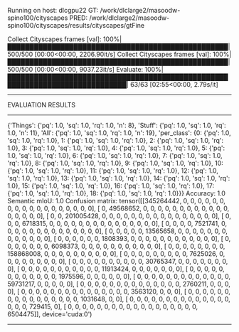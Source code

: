 Running on host: dlcgpu22
GT: /work/dlclarge2/masoodw-spino100/cityscapes
PRED: /work/dlclarge2/masoodw-spino100/cityscapes/results/cityscapes/gtFine

Collect Cityscapes frames [val]: 100%|██████████████████████████████████████████████████| 500/500 [00:00<00:00, 2206.90it/s]
Collect Cityscapes frames [val]: 100%|██████████████████████████████████████████████████| 500/500 [00:00<00:00, 9037.23it/s]
Evaluate: 100%|█████████████████████████████████████████████████████████████████████████████| 63/63 [02:55<00:00,  2.79s/it]
******************
EVALUATION RESULTS
******************
{'Things': {'pq': 1.0, 'sq': 1.0, 'rq': 1.0, 'n': 8}, 'Stuff': {'pq': 1.0, 'sq': 1.0, 'rq': 1.0, 'n': 11}, 'All': {'pq': 1.0, 'sq': 1.0, 'rq': 1.0, 'n': 19}, 'per_class': {0: {'pq': 1.0, 'sq': 1.0, 'rq': 1.0}, 1: {'pq': 1.0, 'sq': 1.0, 'rq': 1.0}, 2: {'pq': 1.0, 'sq': 1.0, 'rq': 1.0}, 3: {'pq': 1.0, 'sq': 1.0, 'rq': 1.0}, 4: {'pq': 1.0, 'sq': 1.0, 'rq': 1.0}, 5: {'pq': 1.0, 'sq': 1.0, 'rq': 1.0}, 6: {'pq': 1.0, 'sq': 1.0, 'rq': 1.0}, 7: {'pq': 1.0, 'sq': 1.0, 'rq': 1.0}, 8: {'pq': 1.0, 'sq': 1.0, 'rq': 1.0}, 9: {'pq': 1.0, 'sq': 1.0, 'rq': 1.0}, 10: {'pq': 1.0, 'sq': 1.0, 'rq': 1.0}, 11: {'pq': 1.0, 'sq': 1.0, 'rq': 1.0}, 12: {'pq': 1.0, 'sq': 1.0, 'rq': 1.0}, 13: {'pq': 1.0, 'sq': 1.0, 'rq': 1.0}, 14: {'pq': 1.0, 'sq': 1.0, 'rq': 1.0}, 15: {'pq': 1.0, 'sq': 1.0, 'rq': 1.0}, 16: {'pq': 1.0, 'sq': 1.0, 'rq': 1.0}, 17: {'pq': 1.0, 'sq': 1.0, 'rq': 1.0}, 18: {'pq': 1.0, 'sq': 1.0, 'rq': 1.0}}}
Accuracy: 1.0
Semantic mIoU: 1.0
Confusion matrix:
tensor([[345264442,         0,         0,         0,         0,         0,
                 0,         0,         0,         0,         0,         0,
                 0,         0,         0,         0,         0,         0,
                 0],
        [        0,  49568652,         0,         0,         0,         0,
                 0,         0,         0,         0,         0,         0,
                 0,         0,         0,         0,         0,         0,
                 0],
        [        0,         0, 201005428,         0,         0,         0,
                 0,         0,         0,         0,         0,         0,
                 0,         0,         0,         0,         0,         0,
                 0],
        [        0,         0,         0,   6718315,         0,         0,
                 0,         0,         0,         0,         0,         0,
                 0,         0,         0,         0,         0,         0,
                 0],
        [        0,         0,         0,         0,   7521741,         0,
                 0,         0,         0,         0,         0,         0,
                 0,         0,         0,         0,         0,         0,
                 0],
        [        0,         0,         0,         0,         0,  13565658,
                 0,         0,         0,         0,         0,         0,
                 0,         0,         0,         0,         0,         0,
                 0],
        [        0,         0,         0,         0,         0,         0,
           1808393,         0,         0,         0,         0,         0,
                 0,         0,         0,         0,         0,         0,
                 0],
        [        0,         0,         0,         0,         0,         0,
                 0,   6098373,         0,         0,         0,         0,
                 0,         0,         0,         0,         0,         0,
                 0],
        [        0,         0,         0,         0,         0,         0,
                 0,         0, 158868008,         0,         0,         0,
                 0,         0,         0,         0,         0,         0,
                 0],
        [        0,         0,         0,         0,         0,         0,
                 0,         0,         0,   7625026,         0,         0,
                 0,         0,         0,         0,         0,         0,
                 0],
        [        0,         0,         0,         0,         0,         0,
                 0,         0,         0,         0,  30765347,         0,
                 0,         0,         0,         0,         0,         0,
                 0],
        [        0,         0,         0,         0,         0,         0,
                 0,         0,         0,         0,         0,  11913424,
                 0,         0,         0,         0,         0,         0,
                 0],
        [        0,         0,         0,         0,         0,         0,
                 0,         0,         0,         0,         0,         0,
           1975596,         0,         0,         0,         0,         0,
                 0],
        [        0,         0,         0,         0,         0,         0,
                 0,         0,         0,         0,         0,         0,
                 0,  59731217,         0,         0,         0,         0,
                 0],
        [        0,         0,         0,         0,         0,         0,
                 0,         0,         0,         0,         0,         0,
                 0,         0,   2760211,         0,         0,         0,
                 0],
        [        0,         0,         0,         0,         0,         0,
                 0,         0,         0,         0,         0,         0,
                 0,         0,         0,   3563120,         0,         0,
                 0],
        [        0,         0,         0,         0,         0,         0,
                 0,         0,         0,         0,         0,         0,
                 0,         0,         0,         0,   1031648,         0,
                 0],
        [        0,         0,         0,         0,         0,         0,
                 0,         0,         0,         0,         0,         0,
                 0,         0,         0,         0,         0,    729415,
                 0],
        [        0,         0,         0,         0,         0,         0,
                 0,         0,         0,         0,         0,         0,
                 0,         0,         0,         0,         0,         0,
           6504475]], device='cuda:0')
******************